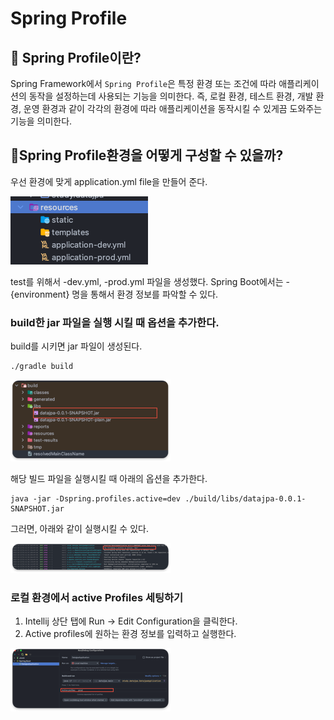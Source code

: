 # Spring Profile

## 📗 Spring Profile이란?

Spring Framework에서 `Spring Profile`은 특정 환경 또는 조건에 따라 애플리케이션의 동작을 설정하는데 사용되는 기능을 의미한다.
즉, 로컬 환경, 테스트 환경, 개발 환경, 운영 환경과 같이 각각의 환경에 따라 애플리케이션을 동작시킬 수 있게끔 도와주는 기능을 의미한다.

## 📗Spring Profile환경을 어떻게 구성할 수 있을까?

우선 환경에 맞게 application.yml file을 만들어 준다.

![spring_profile_03.png](images/spring_profile_03.png)

test를 위해서 -dev.yml, -prod.yml 파일을 생성했다. 
Spring Boot에서는 -{environment} 명을 통해서 환경 정보를 파악할 수 있다.

### build한 jar 파일을 실행 시킬 때 옵션을 추가한다.

build를 시키면 jar 파일이 생성된다.

```shell
./gradle build
```
![spring_profile_01.png](images/spring_profile_01.png)

해당 빌드 파일을 실행시킬 때 아래의 옵션을 추가한다.

```shell
java -jar -Dspring.profiles.active=dev ./build/libs/datajpa-0.0.1-SNAPSHOT.jar
```
그러면, 아래와 같이 실행시킬 수 있다.

![spring_profile_02.png](images/spring_profile_02.png)


### 로컬 환경에서 active Profiles 세팅하기

1. Intellij 상단 탭에 Run -> Edit Configuration을 클릭한다.
2. Active profiles에 원하는 환경 정보를 입력하고 실행한다.

![spring_profile_04.png](images/spring_profile_04.png)


